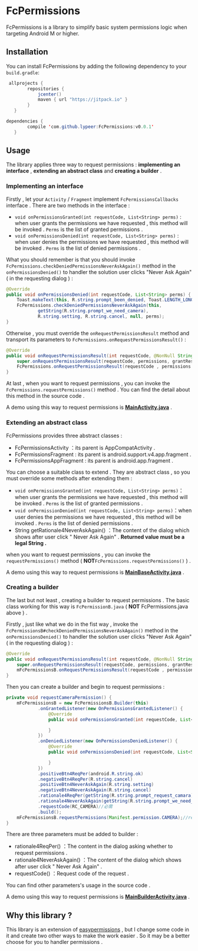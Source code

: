 # FcPermissions

FcPermissions is a library to simplify basic system permissions logic when targeting Android M or higher.

## Installation

You can install FcPermissions by adding the following dependency to your `build.gradle`:

```java
 allprojects {
        repositories {
            jcenter()
            maven { url "https://jitpack.io" }
        }
   }
```
```java
dependencies {
        compile 'com.github.lypeer:FcPermissions:v0.0.1'
   }
```

## Usage

The library applies three way to request permissions : **implementing an interface** , **extending an abstract class** and **creating a builder** .

### Implementing an interface

Firstly , let your `Activity` / `Fragment` implement `FcPermissionsCallbacks` interface . There are two methods in the interface :

 - `void onPermissionsGranted(int requestCode, List<String> perms)` : when user grants the permissions we have requested , this method will be invoked . `Perms` is the list of granted permissions .
 - `void onPermissionsDenied(int requestCode, List<String> perms)` : when user denies the permissions we have requested , this method will be invoked . `Perms` is the list of denied permissions .

What you should remember is that you should invoke `FcPermissions.checkDeniedPermissionsNeverAskAgain()` method in the `onPermissionsDenied()` to handler the solution user clicks "Never Ask Again" ( in the requesting dialog ) :
```java
@Override
public void onPermissionsDenied(int requestCode, List<String> perms) {
    Toast.makeText(this, R.string.prompt_been_denied, Toast.LENGTH_LONG).show();
    FcPermissions.checkDeniedPermissionsNeverAskAgain(this,
            getString(R.string.prompt_we_need_camera),
            R.string.setting, R.string.cancel, null, perms);
}
```

Otherwise , you must override the `onRequestPermissionsResult` method and transport its parameters to `FcPermissions.onRequestPermissionsResult()` :
```java
@Override
public void onRequestPermissionsResult(int requestCode, @NonNull String[] permissions, @NonNull int[] grantResults) {
    super.onRequestPermissionsResult(requestCode, permissions, grantResults);
    FcPermissions.onRequestPermissionsResult(requestCode , permissions , grantResults , this);
}
```

At last , when you want to request permissions , you can invoke the `FcPermissions.requestPermissions()` method . You can find the detail about this method in the source code .

A demo using this way to request permissions is **[MainActivity.java](https://github.com/lypeer/FcPermissions/blob/master/app/src/main/java/com/lypeer/fcpermissions/MainActivity.java)** .

### Extending an abstract class

FcPermissions provides three abstract classes :

 - FcPermissionsActivity ：its parent is AppCompatActivity .
 - FcPermissionsFragment : its parent is android.support.v4.app.fragment .
 - FcPermissionsAppFragment : its parent is android.app.fragment .

You can choose a suitable class to extend . They are abstract class , so you must override some methods after extending them :

 - `void onPermissionsGranted(int requestCode, List<String> perms)`：when user grants the permissions we have requested , this method will be invoked . `Perms` is the list of granted permissions .
 - `void onPermissionDenied(int requestCode, List<String> perms)`：when user denies the permissions we have requested , this method will be invoked . `Perms` is the list of denied permissions .
 - String getRationale4NeverAskAgain() ：The content of the dialog which shows after user click " Never Ask Again" . **Returned value must be a legal String .**

when you want to request permissions , you can invoke the `requestPermissions()` method ( **NOT**`FcPermissions.requestPermissions()` ) . 

A demo using this way to request permissions is **[MainBaseActivity.java](https://github.com/lypeer/FcPermissions/blob/master/app/src/main/java/com/lypeer/fcpermissions/MainBaseActivity.java)** .

### Creating a builder

The last but not least , creating a builder to request permissions . The basic class working for this way is `FcPermissionB.java` ( **NOT** FcPermissions.java above ) . 

Firstly , just like what we do in the fist way , invoke the `FcPermissionsB#checkDeniedPermissionsNeverAskAgain()` method in the `onPermissionsDenied()` to handler the solution user clicks "Never Ask Again" ( in the requesting dialog ) :
```java
@Override
public void onRequestPermissionsResult(int requestCode, @NonNull String[] permissions, @NonNull int[] grantResults) {
    super.onRequestPermissionsResult(requestCode, permissions, grantResults);
    mFcPermissionsB.onRequestPermissionsResult(requestCode , permissions , grantResults , this);
}
```

Then you can create a builder and begin to request permissions :
```java
private void requestCameraPermission() {
    mFcPermissionsB = new FcPermissionsB.Builder(this)
            .onGrantedListener(new OnPermissionsGrantedListener() {
                @Override
                public void onPermissionsGranted(int requestCode, List<String> perms) {

                }
            })
            .onDeniedListener(new OnPermissionsDeniedListener() {
                @Override
                public void onPermissionsDenied(int requestCode, List<String> perms) {

                }
            })
            .positiveBtn4ReqPer(android.R.string.ok)
            .negativeBtn4ReqPer(R.string.cancel)
            .positiveBtn4NeverAskAgain(R.string.setting)
            .negativeBtn4NeverAskAgain(R.string.cancel)
            .rationale4ReqPer(getString(R.string.prompt_request_camara))//必需
            .rationale4NeverAskAgain(getString(R.string.prompt_we_need_camera))//必需
            .requestCode(RC_CAMERA)//必需
            .build();
    mFcPermissionsB.requestPermissions(Manifest.permission.CAMERA);//request permissions
}
```

There are three parameters must be added to builder :

 - rationale4ReqPer() ：The content in the dialog asking whether to request permissions .
 - rationale4NeverAskAgain() ：The content of the dialog which shows after user click " Never Ask Again" . 
 - requestCode() ：Request code of the request .

You can find other parameters's usage in the source code .

A demo using this way to request permissions is **[MainBuilderActivity.java](https://github.com/lypeer/FcPermissions/blob/master/app/src/main/java/com/lypeer/fcpermissions/MainBuilderActivity.java)** .

## Why this library ?

This library is an extension of [easypermissions](https://github.com/googlesamples/easypermissions) , but I change some code in it and create two other ways to make the work easier . So it may be a better choose for you to handler permissions .
